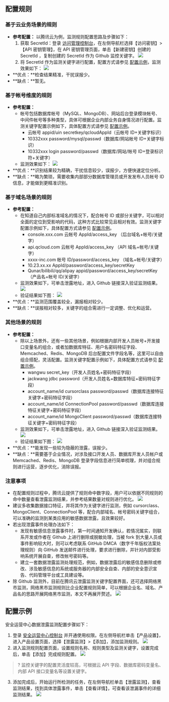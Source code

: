## 配置规则
### 基于云业务场景的规则
- **参考配置：**
以腾讯云为例，监测规则配置思路及步骤如下：
	1. 获取 SecretId：登录 [访问管理控制台](https://console.cloud.tencent.com/cam/capi)，在左侧导航栏选择【访问密钥】>【API 密钥管理】，在 API 密钥管理页面，单击【新建密钥】创建的 SecretId ，复制创建的 SecretId 作为 Github 监控关键字。
![](https://main.qcloudimg.com/raw/4dc8f86e025ce9ec89148af23a2eea3b.png)
	2. 将 SecretId 作为监测关键字进行配置，配置方式请参见 [配置示例](#pzsl)，监测效果如下：
![](https://main.qcloudimg.com/raw/b22a028d7d9876ccd12df4a30925b9de.png)
- **优点：**检查结果精准，干扰误报少。
- **缺点：**暂无。

### 基于帐号维度的规则
- **参考配置：**
	- 帐号包括数据库帐号（MySQL、MongoDB）、网站后台登录模块帐号、中间件帐号等多种类型，具体可根据企业内部业务自身情况进行配置。监测关键字配置示例如下，具体配置方式请参见  [配置示例](#pzsl)。
		- 云帐号 appid/uin secretkey/qcloudAppId（云帐号 ID+关键字标识）
		- 10332xxx password/mysql/passwd（数据库/网站帐号 ID+关键字标识）
		- 10332xxx login password/passwd（数据库/网站/帐号 ID+登录标识符+关键字）
	- 监测效果如下：
	![](https://main.qcloudimg.com/raw/c8fc20f665180e0296379063818c579b.png)
- **优点：**识别结果较为精确，干扰信息较少，误报少，方便快速定位分析。
- **缺点：**略为繁琐，需要收集内部部分数据库管理员或开发发布人员帐号 ID 信息，才能做到更精准识别。

### 基于域名场景的规则
- **参考配置：**
	- 在知道自己内部标准域名的情况下，配合帐号 ID 或部分关键字，可以相对全面的定位到受影响的代码，这种方式比较常见且相对有效。监测关键字配置示例如下，具体配置方式请参见  [配置示例](#pzsl)。    
		- console.xxx.com 云帐号 AppId/access_key （后台域名+帐号/关键字）
		- api.qcloud.com  云帐号 AppId/access_key （API 域名+帐号/关键字）
		- xxxx-inc.com 帐号 ID/password/access_key （域名+帐号/关键字）
		- 10.23.xx.xx AppId/password/access_key/secretKey
		- Qunar/bilibili/qq/alipay  appid/password/access_key/secretKey （产品名+帐号 ID/关键字）
	- 监测效果如下，可单击泄露地址，进入 Github 链接深入验证监测结果。
	![](https://main.qcloudimg.com/raw/a7d2f233c657856efb055ba6edd80ba1.png)
	- 验证结果如下图：
	![](https://main.qcloudimg.com/raw/6d735c1a055bc774b19baa7db0d8092d.png)
- **优点：**监测范围覆盖较全，漏报相对较少。
- **缺点：**误报相对较多，关键字的组合需进行一定调整、优化和运营。

### 其他场景的规则
- **参考配置：**
	- 除以上场景外，还有一些其他场景，例如根据内部开发人员帐号+开发接口变量名的组合，或者加数据库特征、用户名密码特征字段、Memcached、Redis、MongoDB 后台配置文件字段名等，这里可以自由组合搭配，灵活配置。监测关键字配置示例如下，具体配置方式请参见  [配置示例](#pzsl)。  
		- wangwu secret_key（开发人员姓名+密码特征字段）
		- jackwang jdbc password（开发人员姓名+数据库特征+密码特征字段）
		- account_name/id cursorclass password/passwd（数据库连接特征关键字+密码特征字段）
		- account_name/id ConnectionPool password/passwd（数据库连接特征关键字+密码特征字段）
		- account_name/id  MongoClient password/passwd（数据库连接特征关键字+密码特征字段）
	- 监测效果如下，可单击泄露地址，进入 Github 链接深入验证监测结果。
	![](https://main.qcloudimg.com/raw/78c5f6a1ef117bfda797da667465d1d6.png)
	- 验证结果如下图：
	![](https://main.qcloudimg.com/raw/254ee21d8d63f0d1737dd4e3ed1377e7.png)
- **优点：**能发现一些较为隐蔽的泄露，误报少。
- **缺点：**需要基于企业情况，对涉及接口开发人员、数据库开发人员帐户或 Memcached、Redis、MongoDB 登录字段信息进行简单梳理，并对组合规则进行运营，逐步优化，消除误报。

### 注意事项
- 在配置规则过程中，腾讯云提供了规则命中数字段，用户可以依据不同规则的命中数量查看泄露监测结果，并参考结果数量对规则进行优化。
	![](https://main.qcloudimg.com/raw/492993860769369621f5292c39469b68.png)
- 建议多收集数据接口特征，并将其作为关键字进行监测，例如 cursorclass、MongoClient、ConnectionPool 等，配合内部域名、帐号密码关键字组合，可以准确的监测到某类应用的敏感数据泄露，且效果较好。
-  若出现泄露事件处理办法如下：
	-  发现有敏感信息泄露事件时，第一时间通知开发确认，若情况属实，则联系开发或作者在 Github 上进行删除或脱敏处理，当被 fork 到大量人员或事件影响较大时，则可以考虑联系 GitHub DMCA（数字千年版权法案处理规则）向 GitHub 发送邮件进行处理，要求进行删除，并针对内部受影响系统开展自查，修改帐号密码等。
	- 建立一套数据泄露监测处理规范，例如，数据泄露后的敏感信息删除或修改、涉及敏感信息的系统或服务器的内部安全自查、内部的安全意识宣告、代码管理平台或工具建设等。
- 除 Github 监测外，目前在腾讯云泄露监测关键字配置界面，还可选择网络黑市监测，网络黑市监测规则比企业配置规则简单，可以根据企业名、域名、产品名的思路开展网络黑市监测，本文不再展开赘述。
![](https://main.qcloudimg.com/raw/b90e50f7e3dc51bec5d2361facc70b03.png)

<span id="pzsl"></span>
## 配置示例
安全运营中心数据泄露监测配置步骤如下：
1. 登录 [安全运营中心控制台](https://console.cloud.tencent.com/ssa) 并开通使用权限。在左侧导航栏单击【产品设置】，进入产品设置页面，选择【泄露监测】>【添加】，添加监测规则。
![](https://main.qcloudimg.com/raw/5a6c3ccc48585de50dd11edd41afe3f5.png)
2.  进入监测规则配置页面，设置规则名称、规则类型及监测关键字，设置完成后，单击【添加】完成规则配置。
![](https://main.qcloudimg.com/raw/ada5d9dd63cde3ed61d7e7e7af5659d0.png)
>? 监控关键字的配置灵活度较高，可根据云 API 字段、数据库密码变量名、内部 API 接口变量名等设置关键字。

3. 添加完成后，开始运行所检测的任务，在左侧导航栏单击【泄露监测】，查看监测结果，找到具体泄露事件，单击【查看详情】，可查看该泄漏事件的详细监测结果。
![](https://main.qcloudimg.com/raw/41d3179a1aac2ecb4890154bb9793ec2.png)
